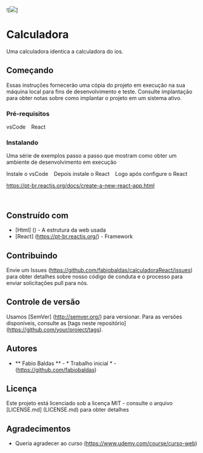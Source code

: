 ![<img src=””>]

# Calculadora

Uma calculadora identica a calculadora do ios.

## Começando

Essas instruções fornecerão uma cópia do projeto em execução na sua máquina local para fins de desenvolvimento e teste. Consulte implantação para obter notas sobre como implantar o projeto em um sistema ativo.

### Pré-requisitos

vsCode
`` ``
React

### Instalando

Uma série de exemplos passo a passo que mostram como obter um ambiente de desenvolvimento em execução

Instale o vsCode
`` ``
Depois instale o React
`` ``
Logo após configure o React

https://pt-br.reactjs.org/docs/create-a-new-react-app.html

`` ``

## Construído com

* [Html] () - A estrutura da web usada
* [React] (https://pt-br.reactjs.org/) - Framework 

## Contribuindo

Envie um Issues (https://github.com/fabiobaldas/calculadoraReact/issues) para obter detalhes sobre nosso código de conduta e o processo para enviar solicitações pull para nós.

## Controle de versão

Usamos [SemVer] (http://semver.org/) para versionar. Para as versões disponíveis, consulte as [tags neste repositório] (https://github.com/your/project/tags).

## Autores

* ** Fabio Baldas ** - * Trabalho inicial * - (https://github.com/fabiobaldas)

## Licença

Este projeto está licenciado sob a licença MIT - consulte o arquivo [LICENSE.md] (LICENSE.md) para obter detalhes

## Agradecimentos

* Queria agradecer ao curso (https://www.udemy.com/course/curso-web)

